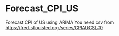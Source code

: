 # Forecast_CPI_US
Forecast CPI of US using ARIMA
You need csv from https://fred.stlouisfed.org/series/CPIAUCSL#0

